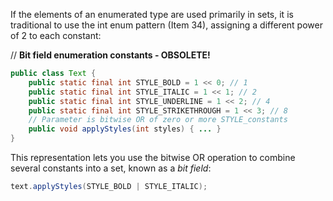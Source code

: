 If the elements of an enumerated type are used primarily in sets, it is traditional to use the int enum pattern \(Item 34\), assigning a different power of 2 to each constant:

// **Bit field enumeration constants - OBSOLETE!**

```java
public class Text {
    public static final int STYLE_BOLD = 1 << 0; // 1
    public static final int STYLE_ITALIC = 1 << 1; // 2
    public static final int STYLE_UNDERLINE = 1 << 2; // 4 
    public static final int STYLE_STRIKETHROUGH = 1 << 3; // 8
    // Parameter is bitwise OR of zero or more STYLE_constants
    public void applyStyles(int styles) { ... } 
}
```

This representation lets you use the bitwise OR operation to combine several constants into a set, known as a _bit field_:

```java
text.applyStyles(STYLE_BOLD | STYLE_ITALIC);
```



